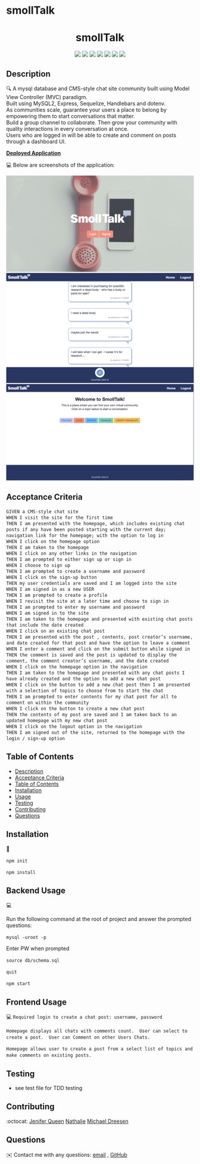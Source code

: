# smollTalk
<h1 align="center">smollTalk</h1>
  
<p align="center">
    <img src="https://img.shields.io/badge/javascript-yellow" />
    <img src="https://img.shields.io/badge/express-orange" />
    <img src="https://img.shields.io/badge/sequelize-purple"  />
    <img src="https://img.shields.io/badge/handlebars-red"  />
    <img src="https://img.shields.io/badge/mySQL-blue"  />
    <img src="https://img.shields.io/badge/dotenv-green" />
    <img src="https://img.shields.io/badge/license-MIT-black.svg" />
</p>
   
## Description

🔍 A mysql database and CMS-style chat site community built using Model View Controller (MVC) paradigm. 
  <br>Built using MySQL2, Express, Sequelize, Handlebars and dotenv. <br>
   As communities scale, guarantee your users a place to belong by empowering them to start conversations that matter. <br>
   Build a group channel to collaborate. Then grow your community with quality interactions in every conversation at once.<br>
   Users who are logged in will be able to create and comment on posts through a dashboard UI.

**[Deployed Application](https://limitless-shelf-64509.herokuapp.com/)**
  
💻 Below are screenshots of the application:
  
![create sign up: smollTalk](./public/images/create_acct.png)
![conversation: smollTalk](./public/images/conversation.png)
![homepage: smollTalk](./public/images/homepage.png)


## Acceptance Criteria

```
GIVEN a CMS-style chat site
WHEN I visit the site for the first time
THEN I am presented with the homepage, which includes existing chat posts if any have been posted starting with the current day; navigation link for the homepage; with the option to log in
WHEN I click on the homepage option
THEN I am taken to the homepage
WHEN I click on any other links in the navigation
THEN I am prompted to either sign up or sign in
WHEN I choose to sign up 
THEN I am prompted to create a username and password
WHEN I click on the sign-up button
THEN my user credentials are saved and I am logged into the site
WHEN I am signed in as a new USER 
THEN I am prompted to create a profile
WHEN I revisit the site at a later time and choose to sign in
THEN I am prompted to enter my username and password
WHEN I am signed in to the site
THEN I am taken to the homepage and presented with existing chat posts that include the date created
WHEN I click on an existing chat post
THEN I am presented with the post , contents, post creator’s username, and date created for that post and have the option to leave a comment
WHEN I enter a comment and click on the submit button while signed in
THEN the comment is saved and the post is updated to display the comment, the comment creator’s username, and the date created
WHEN I click on the homepage option in the navigation
THEN I am taken to the homepage and presented with any chat posts I have already created and the option to add a new chat post
WHEN I click on the button to add a new chat post then I am presented with a selection of topics to choose from to start the chat
THEN I am prompted to enter contents for my chat post for all to comment on within the community
WHEN I click on the button to create a new chat post
THEN the contents of my post are saved and I am taken back to an updated homepage with my new chat post
WHEN I click on the logout option in the navigation
THEN I am signed out of the site, returned to the homepage with the login / sign-up option
```
   
## Table of Contents
- [Description](#description)
- [Acceptance Criteria](#acceptance-criteria)
- [Table of Contents](#table-of-contents)
- [Installation](#installation)
- [Usage](#usage)
- [Testing](#testing)
- [Contributing](#contributing)
- [Questions](#questions)

## Installation
💾   
  
`npm init`

`npm install`
  
## Backend Usage
💻   
  
Run the following command at the root of  project and answer the prompted questions:

`mysql -uroot -p`

Enter PW when prompted

`source db/schema.sql`

`quit`

`npm start`

## Frontend Usage
💻 
`Required login to create a chat post: username, password`

`Homepage displays all chats with comments count.  User can select to create a post.  User can Comment on other Users Chats. `

`Homepage allows user to create a post from a select list of topics and make comments on existing posts.`

## Testing
* see test file for TDD testing

## Contributing
:octocat: [Jenifer Queen](https://github.com/queen-stack)
[Nathalie](https://github.com/natswatch)
[Michael Dreesen](https://github.com/mdreesen)

## Questions
✉️ Contact me with any questions: [email](mailto:jenf_queen@yahoo.com) , [GitHub](https://github.com/queen-stack)<br/>


